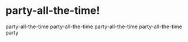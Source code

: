 # party-all-the-time!
party-all-the-time
party-all-the-time
party-all-the-time
party-all-the-time
party
